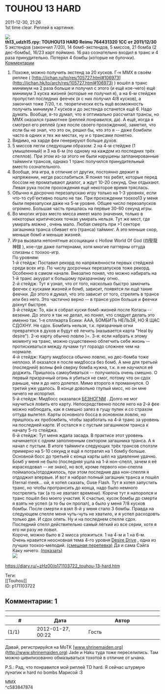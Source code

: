 TOUHOU 13 HARD
==============

  
2011-12-30, 21:26  
 1st time clear. Реплей в картинке.   
   
   [![](https://c.radikal.ru/c09/2201/ed/38cacf6133c5.jpg)](http://www.pixiv.net/member_illust.php?mode=medium&illust_id=21437525)     
  **th13\_udzh15.rpy: TOUHOU13 HARD Reimu 764431320 1CC от 2011/12/30**    
 5 экстендов (закончил 7/20), 14 бомб-экстендов, 5 миссов, 21 бомба (2 дес-бомбы), 16/23 карт поймано. 16 раз сознательно входил в транс и 4 раза принудительно. Потерял 4 бомбы (которые не булочки).   
  [Комментарии](https://zHz00.diary.ru/p171103722.htm?index=1#linkmore171103722m1)      
 1. Похоже, можно получить экстенд за 20 кусков. Г-н MMX в своём реплее (  [http://iichan.ru/to/res/105727.html#106973](http://iichan.hk/to/arch/res/105727.html#106973)  ) вошёл в транс минимум на 2 раза больше и получил с этого (и ещё кое-чего) ещё минимум 3 куска жизней (которые не получил я), а на 6-м стейдже пропустил последних феечек (я с них получил 4/8 кусков), а закончил тоже 7/20, т.е. теоретически есть ещё возможность получить минимум 7 кусков и до экстенда останется ещё 6. Надо думать. Вообще, я-то думал, что я оптимально рассчитал трансы, но MMX оказался грамотнее (реплей понравился, да). А ещё, когда я смотрел его реплей (уже после своего прохождения), заметил, что если бы не знал, что это он, решил бы, что это я -- даже бомбили часто в одних и тех же местах, ну и с трансами понятно.   
 2. Видимо, на харде феи генерируют больше духов.   
 3. 5 миссов легли следующим образом: 2 на 4-м стейдже (1 умышленный) и 3 на 6-м (по одному на каждом из последних трёх спеллов). При этом из-за этого не были нарушены запланированные тайминги трансов, однако 1 транс получился принудительный вместо сознательного.   
 4. Вообще, эта игра, в отличие от других, постоянно держит в напряжении, негде расслабиться. Я понял тех ребят, которые перед боссом не проматывают диалог, а ждут 10-20 секунд. Они отдыхают. Левая рука после прохождения ещё некоторое время тряслась.   
 5. Обычно я досрочно перезапускаю игру только на 1-3 уровнях, если что-то суб'ективно пошло не так. При прохождении тоохоо13 у меня были перезапуски даже на 5-м уровне. Общее число перезапусков огромно. Большая часть пришлась на первые 30-60 секунд игры.   
 6. Во многих играх место мисса имеет мало значения, только в некоторых критических точках умирать нельзя. Тут же мест, где умирать  *можно*  , очень мало. Любая смерть при >1 секторе загашника транса сбивает его (транса) тайминг. А это меньше скор, меньше бомб и меньше жизней.   
 7. Игра вызвала непонятные ассоциации с Hollow World Of God (四聖龍神録 ), кое-где даже паттернами, хотя многие паттерны оттуда слизаны с тоохоо-игр.   
 По уровням:   
 1-й стейдж: Поставил рекорд по напряжённости первых стейджей среди всех игр. По числу досрочных перезапусков тоже рекорд. Особенно в самом начале. Внезапно понял, что можно набирать на 1-й транс акуурат к большому призрачному огню.   
 2-й стейдж: Тут я узнал, что от того, насколько быстро замочить феечек с кусками жизней и бомб, зависит, появятся ли ещё такие феечки. До этого я думал, что это зависит от того, стрелять в трансе или без него. Это частично верно -- в трансе урон больше и феечки дохнут быстрее.   
 3-й стейдж: То, как я собрал куски бомб-жизней после Когасы -- везение. До этого я так не делал, но понял, что следует делать это именно так. 1-я спллкарта Ёсики: ААА, БОМБИТЬ НЕЛЬЗЯ, НО Я ЩАС СДОХНУ. Не сдох. Бомбить нельзя, т.к. призрачные огни превратятся в духов и будут её лечить (называется карта "Heal by desire"). 2-ю карту обычно ловлю )=. 3-я: если набрать к этому моменту на транс, можно существенно облегчить себе жизнь -- протискиваться между лучами тут гораздо сложнее чем на нормале.   
 4-й стейдж: Карту мидбосса обычно ловлю, но дес-бомба тоже неплохо. И оказался я после мидбосса без бомб. А мне для третьей (последней) волны фей сверху бомба нужна, т.к. я не научился её доджить. Пришлось самоубиваться -- получилось очень смешно. О первый призрачный огонь я убиться не смог, потому что он сдох раньше, чем я до него долетел. Мимо второго я промахнулся. О третий уже удалось. В конце довольно глупый мисс, но он мне ничего не испортил.   
 5-й стейдж: Мидбосс оказалася  [БЕЗНОГNМ](http://lurkmore.to/%D0%91%D0%B5%D0%B7%D0%BD%D0%BE%D0%B3%D0%B8%D0%BC)  . Долго не мог научиться ловить его карту. Непосредственно после него на 2-й фее можно наблюдать, как я смешно залез в гущу пулек и со страхом оттуда вылетел. Карты основного босса в основном ловлю, но пришлось их пробомбить, чтобы заработать на 4-й транс за уровень на последней карте. И остался я с пустым загашником транса к началу 5-го стейджа.   
 6-й стейдж: Тут меня ждала засада. В практисе этот уровень начинается с одним заполненным сектором загашника транса. А я начал с пустым. В итоге тайминги следующих трёх трансов сползли примерно на 5-10 секунд и ещё я потратил на 1 бомбу больше. Основной босс до третьей с конца карты шёл на удивление удачно. Бомб у меня не было (последняя ушла на 1-й нон-спелл, зачем я её израсходовал -- не знаю), но всё, кроме первого нон-спелла поймалось/отдоджилось, при этом последние два нон-спелля я отдоджил впервые. И вот я набрал полный загашник транса и пошёл Eternal meek... ой, я хотел сказать, Guse Flash. Тут я хотел запустить транс, но чтобы протрансить до конца, надо было немного пострелять так (а то не хватает времени). Короче тут я напоролся и транс пошёл без моего участия. К счастью, кусок бомбы до смерти я взять не успел (а то бы он пропал), а было у меня 7/8 кусков бомбы. После смерти я взял 8-й у меня стало 3 бомбы. Правда на следующем спелле меня чуть-чуть не хватило, и я успел расходовть только две. И сдох опять. Ну и на последнем спелле сдох. Последний спелл действительно самый лёгкий из все серии, хотя я его ни разу не ловил.   
 Короче, можно было в 2 мисса уложиться. 1 на 4-м и 1 на 6-м.     
 Очень нравится неосновная тема 4-го уровня  [Desire Drive](https://www.youtube.com/watch?v=Jw9o_B0uA1k)  , одна из лучших тоохоо-мелодий.  [(смешная перепевка)](https://www.youtube.com/watch?v=TnR6Z2pX1pM)  Да и сама Сэйга Каку ничего.  [(показать)](https://zHz00.diary.ru/p171103722.htm?index=2#linkmore171103722m2)      
   [![](http://s017.radikal.ru/i440/1112/d4/300c9aff24a0.jpg)](http://www.pixiv.net/member_illust.php?mode=medium&illust_id=21152045)       
  
<https://diary.ru/~zHz00/p171103722_touhou-13-hard.htm>  
  
Теги:  
[[Touhou]]  
ID: p171103722  


Комментарии: 1
--------------

  


---



|         #         |              Дата              |                     Автор                     |           ID           |
| --- | --- | --- | --- |
| (1/1) | 2012-01-27, 00:22 | Гость | c583847874 |

  
 Давай, регистрируйся на MoTK  [www.shrinemaiden.org](http://www.shrinemaiden.org)  Jade и Haku туда тоже переселились. Там можно цивилизованно обмазываться тохотой в отличие от ычана.   
   
 P.S.: Рад, что понравился мой риплей TD hard. Я сейчас штурмую лунатик и hard no bombs Марисой :3   
   
 MMX   
 ^c583847874